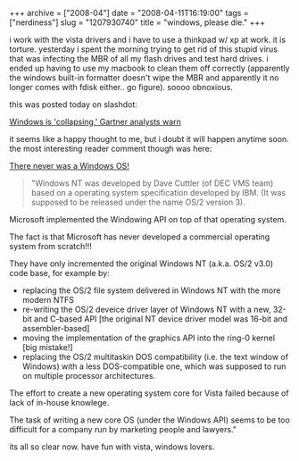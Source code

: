 +++
archive = ["2008-04"]
date = "2008-04-11T16:19:00"
tags = ["nerdiness"]
slug = "1207930740"
title = "windows, please die."
+++

i work with the vista drivers and i have to use a thinkpad w/ xp at
work. it is torture. yesterday i spent the morning trying to get rid of
this stupid virus that was infecting the MBR of all my flash drives and
test hard drives. i ended up having to use my macbook to clean them off
correctly (apparently the windows built-in formatter doesn't wipe the
MBR and apparently it no longer comes with fdisk either.. go figure).
soooo obnoxious.

this was posted today on slashdot:

[Windows is 'collapsing,' Gartner analysts warn][1]

it seems like a happy thought to me, but i doubt it will happen anytime
soon. the most interesting reader comment though was here:

[There never was a Windows OS!][2]

>  "Windows NT was developed by Dave Cuttler (of DEC VMS team) based on
>  a operating system specification developed by IBM. (It was supposed to
>  be released under the name OS/2 version 3).

Microsoft implemented the Windowing API on top of that operating system.

The fact is that Microsoft has never developed a commercial operating
system from scratch!!!

They have only incremented the original Windows NT (a.k.a. OS/2 v3.0) code
base, for example by:
- replacing the OS/2 file system delivered in Windows NT with the more
  modern NTFS
- re-writing the OS/2 deveice driver layer of Windows NT with a new,
  32-bit and C-based API [the original NT device driver model was 16-bit
  and assembler-based]
- moving the implementation of the graphics API into the ring-0 kernel
  [big mistake!]
- replacing the OS/2 multitaskin DOS compatibility (i.e. the text window
  of Windows) with a less DOS-compatible one, which was supposed to run on
  multiple processor architectures.

The effort to create a new operating system core for Vista failed because
of lack of in-house knowlege.

The task of writing a new core OS (under the Windows API) seems to be too
difficult for a company run by marketing people and lawyers."

its all so clear now. have fun with vista, windows lovers.

[1]: http://www.computerworld.com.au/index.php/id;1870375122;fp;;fpid;;pf;1
[2]: http://linux.slashdot.org/comments.pl?sid=518946&cid=23034950

